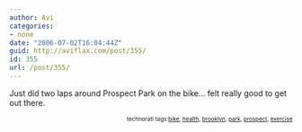 ```yaml
---
author: Avi
categories:
- none
date: "2006-07-02T16:04:44Z"
guid: http://aviflax.com/post/355/
id: 355
url: /post/355/
---
```

Just did two laps around Prospect Park on the bike&#8230; felt really good to get out there.
  
<!-- technorati tags begin -->

<p style="font-size:10px;text-align:right;">
  technorati tags:<a href="http://technorati.com/tag/bike" rel="tag">bike</a>, <a href="http://technorati.com/tag/health" rel="tag">health</a>, <a href="http://technorati.com/tag/brooklyn" rel="tag">brooklyn</a>, <a href="http://technorati.com/tag/park" rel="tag">park</a>, <a href="http://technorati.com/tag/prospect" rel="tag">prospect</a>, <a href="http://technorati.com/tag/exercise" rel="tag">exercise</a>
</p>

<!-- technorati tags end -->